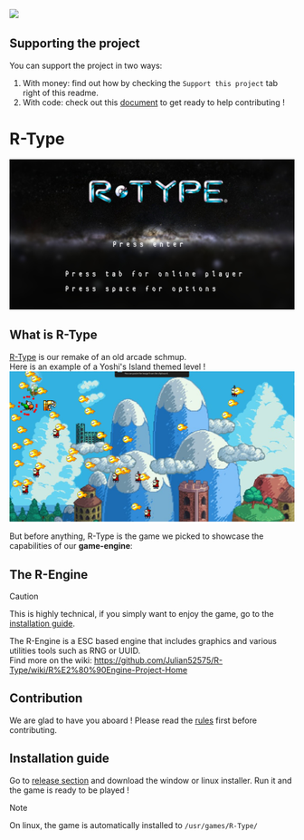[<img src="https://img.shields.io/badge/Contributor%20Covenant-2.1-4baaaa.svg">](CODE_OF_CONDUCT.md)

## Supporting the project    
You can support the project in two ways:    
1. With money: find out how by checking the `Support this project` tab right of this readme.
2. With code: check out this [document](https://github.com/Julian52575/R-Type/blob/main/.github/SUPPORT.md) to get ready to help contributing !

# R-Type

<img src="https://github.com/Julian52575/R-Type/blob/main/screenshots/titleScreen.png">   

## What is R-Type    
[R-Type](https://en.wikipedia.org/wiki/R-Type) is our remake of an old arcade schmup.    
Here is an example of a Yoshi's Island themed level !    
<img src="https://github.com/Julian52575/R-Type/blob/main/screenshots/sky2.png" alt="lol">

But before anything, R-Type is the game we picked to showcase the capabilities of our **game-engine**:    

## The R-Engine
> [!CAUTION]
> This is highly technical, if you simply want to enjoy the game, go to the [installation guide](#Installation-guide).

The R-Engine is a ESC based engine that includes graphics and various utilities tools such as RNG or UUID.    
Find more on the wiki: https://github.com/Julian52575/R-Type/wiki/R%E2%80%90Engine-Project-Home 

## Contribution
We are glad to have you aboard ! Please read the [rules](https://github.com/Julian52575/R-Type/wiki/Collaboration-Rules) first before contributing.    

## Installation guide    
Go to [release section](https://github.com/Julian52575/R-Type/tags) and download the window or linux installer. Run it and the game is ready to be played !    
> [!NOTE]
> On linux, the game is automatically installed to `/usr/games/R-Type/`
